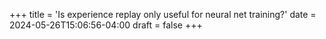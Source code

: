 +++
title = 'Is experience replay only useful for neural net training?'
date = 2024-05-26T15:06:56-04:00
draft = false
+++

<!--more-->

